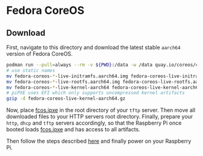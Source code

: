 # Fedora CoreOS

## Download

First, navigate to this directory and download the latest stable `aarch64`
version of Fedora CoreOS.

```bash
podman run --pull=always --rm -v ${PWD}:/data -w /data quay.io/coreos/coreos-installer:release download -f pxe --architecture aarch64
# use static names
mv fedora-coreos-*-live-initramfs.aarch64.img fedora-coreos-live-initramfs.aarch64.img
mv fedora-coreos-*-live-rootfs.aarch64.img fedora-coreos-live-rootfs.aarch64.img
mv fedora-coreos-*-live-kernel-aarch64 fedora-coreos-live-kernel-aarch64.gz
# piPXE uses EFI which only supports uncompressed kernel artifacts
gzip -d fedora-coreos-live-kernel-aarch64.gz
```

Now, place [fcos.ipxe](fcos.ipxe) in the root directory of your `tftp` server.
Then move all downloaded files to your HTTP servers root directory. Finally,
prepare your `http`, `dhcp` and `tftp` servers accordingly, so that the
Raspberry Pi once booted loads [fcos.ipxe](fcos.ipxe) and has access to all
artifacts.

Then follow the steps described [here](../../../README.md#use) and finally power
on your Raspberry Pi.

[oras]: https://github.com/oras-project/oras
